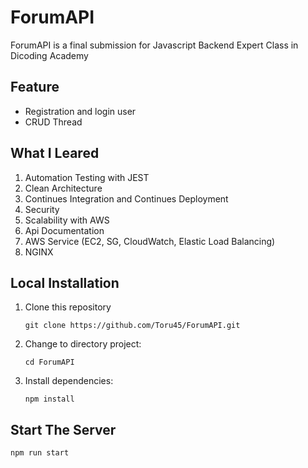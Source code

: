 # ForumAPI

ForumAPI is a final submission for Javascript Backend Expert Class in Dicoding Academy

## Feature

- Registration and login user
- CRUD Thread

## What I Leared
1. Automation Testing with JEST
2. Clean Architecture
3. Continues Integration and Continues Deployment
4. Security
5. Scalability with AWS
6. Api Documentation
7. AWS Service (EC2, SG, CloudWatch, Elastic Load Balancing)
8. NGINX

## Local Installation
1. Clone this repository
   ```
   git clone https://github.com/Toru45/ForumAPI.git
   ```
2. Change to directory project:
   ```
   cd ForumAPI
   ```
3. Install dependencies:
   ```
   npm install
   ```

## Start The Server

```
npm run start
```